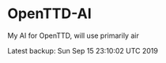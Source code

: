 # OpenTTD-AI
My AI for OpenTTD, will use primarily air

Latest backup: Sun Sep 15 23:10:02 UTC 2019
